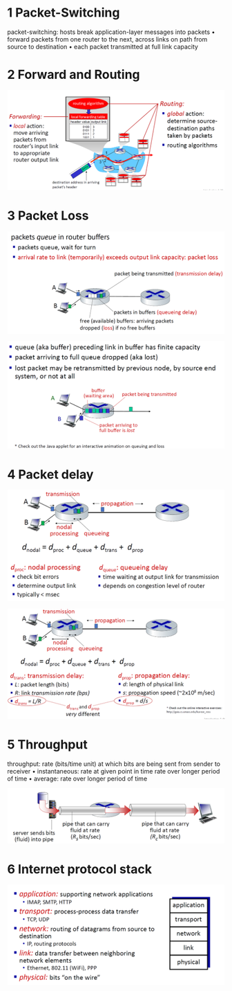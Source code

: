 

# 1 Packet-Switching


packet-switching: hosts break application-layer messages into packets
• forward packets from one router to the next, across links on path from source to destination
• each packet transmitted at full link capacity



# 2 Forward and Routing 


![](image/Pasted%20image%2020241021065302.png)



# 3 Packet Loss

![](image/Pasted%20image%2020241021065534.png)


![](image/Pasted%20image%2020241021065634.png)
# 4 Packet delay 

![](image/Pasted%20image%2020241021065557.png)


![](image/Pasted%20image%2020241021065616.png)



# 5 Throughput 

throughput: rate (bits/time unit) at which bits are being sent from sender to receiver
• instantaneous: rate at given point in time rate over longer period of time
• average: rate over longer period of time 

![](image/Pasted%20image%2020241021065744.png)

# 6 Internet protocol stack 


![](image/Pasted%20image%2020241021070030.png)




